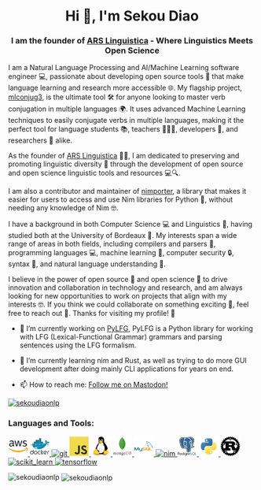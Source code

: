 <h1 align="center">Hi 👋, I'm Sekou Diao</h1>
<h3 align="center">I am the founder of <a href="https://github.com/Ars-Linguistica">ARS Linguistica</a> - Where Linguistics Meets Open Science </h3>

I am a Natural Language Processing and AI/Machine Learning software engineer 💻, passionate about developing open source tools 🔧 that make language learning and research more accessible 🌐. My flagship project, [mlconjug3](https://github.com/Ars-Linguistica/mlconjug3), is the ultimate tool 🛠️ for anyone looking to master verb conjugation in multiple languages 🌍. It uses advanced Machine Learning techniques to easily conjugate verbs in multiple languages, making it the perfect tool for language students 📚, teachers 🧑🏻‍🏫, developers 🤖, and researchers 🧪 alike.

As the founder of [ARS Linguistica](https://github.com/Ars-Linguistica) 🧔🏾, I am dedicated to preserving and promoting linguistic diversity 💬 through the development of open source and open science linguistic tools and resources 💻🔍. 

I am also a contributor and maintainer of [nimporter](https://github.com/Pebaz/nimporter), a library that makes it easier for users to access and use Nim libraries for Python 🐍, without needing any knowledge of Nim 🤓.

I have a background in both Computer Science 💻 and Linguistics 💬, having studied both at the University of Bordeaux 🏫. My interests span a wide range of areas in both fields, including compilers and parsers 🧩, programming languages 💻, machine learning 🤖, computer security 🔒, syntax 📜, and natural language understanding 💬.

I believe in the power of open source 💪 and open science 🧪 to drive innovation and collaboration in technology and research, and am always looking for new opportunities to work on projects that align with my interests 🤓. If you think we could collaborate on something exciting 🤗, feel free to reach out 📩. Thanks for visiting my profile! 🙏


- 🔭 I’m currently working on [PyLFG](https://github.com/Ars-Linguistica/PyLFG), PyLFG is a Python library for working with LFG (Lexical-Functional Grammar) grammars and parsing sentences using the LFG formalism.

- 🌱 I’m currently learning nim and Rust, as well as trying to do more GUI development after doing mainly CLI applications for years on end.

- 📫 How to reach me: <a rel="me" href="https://fosstodon.org/@SekouDiao">Follow me on Mastodon!</a>


<p align="left"> <a href="https://github.com/ryo-ma/github-profile-trophy"><img src="https://github-profile-trophy.vercel.app/?username=sekoudiaonlp&no-bg=true&column=4" alt="sekoudiaonlp" /></a> </p>

<h3 align="left">Languages and Tools:</h3>
<p align="left"> <a href="https://aws.amazon.com" target="_blank" rel="noreferrer"> <img src="https://raw.githubusercontent.com/devicons/devicon/master/icons/amazonwebservices/amazonwebservices-original-wordmark.svg" alt="aws" width="40" height="40"/> </a> <a href="https://www.docker.com/" target="_blank" rel="noreferrer"> <img src="https://raw.githubusercontent.com/devicons/devicon/master/icons/docker/docker-original-wordmark.svg" alt="docker" width="40" height="40"/> </a> <a href="https://git-scm.com/" target="_blank" rel="noreferrer"> <img src="https://www.vectorlogo.zone/logos/git-scm/git-scm-icon.svg" alt="git" width="40" height="40"/> </a> <a href="https://developer.mozilla.org/en-US/docs/Web/JavaScript" target="_blank" rel="noreferrer"> <img src="https://raw.githubusercontent.com/devicons/devicon/master/icons/javascript/javascript-original.svg" alt="javascript" width="40" height="40"/> </a> <a href="https://www.linux.org/" target="_blank" rel="noreferrer"> <img src="https://raw.githubusercontent.com/devicons/devicon/master/icons/linux/linux-original.svg" alt="linux" width="40" height="40"/> </a> <a href="https://www.mongodb.com/" target="_blank" rel="noreferrer"> <img 
src="https://raw.githubusercontent.com/devicons/devicon/master/icons/mongodb/mongodb-original-wordmark.svg" alt="mongodb" width="40" height="40"/> </a> <a href="https://www.mysql.com/" target="_blank" rel="noreferrer"> <img src="https://raw.githubusercontent.com/devicons/devicon/master/icons/mysql/mysql-original-wordmark.svg" alt="mysql" width="40" height="40"/> </a> <a href="https://nim-lang.org/" target="_blank" rel="noreferrer"> <img src="https://www.vectorlogo.zone/logos/nim-lang/nim-lang-icon.svg" alt="nim" width="40" height="40"/> </a> <a href="https://www.postgresql.org" target="_blank" rel="noreferrer"> <img src="https://raw.githubusercontent.com/devicons/devicon/master/icons/postgresql/postgresql-original-wordmark.svg" alt="postgresql" width="40" height="40"/> </a> <a href="https://www.python.org" target="_blank" rel="noreferrer"> <img src="https://raw.githubusercontent.com/devicons/devicon/master/icons/python/python-original.svg" alt="python" width="40" height="40"/> </a> <a href="https://www.rust-lang.org" target="_blank" rel="noreferrer"> <img src="https://raw.githubusercontent.com/devicons/devicon/master/icons/rust/rust-plain.svg" alt="rust" width="40" height="40"/> </a> <a href="https://scikit-learn.org/" target="_blank" rel="noreferrer"> <img src="https://upload.wikimedia.org/wikipedia/commons/0/05/Scikit_learn_logo_small.svg" alt="scikit_learn" width="40" height="40"/> </a> <a href="https://www.tensorflow.org" target="_blank" rel="noreferrer"> <img src="https://www.vectorlogo.zone/logos/tensorflow/tensorflow-icon.svg" alt="tensorflow" width="40" height="40"/> </a> </p>

<p><img align="left" src="https://github-readme-stats.vercel.app/api/top-langs?username=sekoudiaonlp&show_icons=true&locale=en&layout=compact&theme=transparent&hide=javascript,html,css,less" alt="sekoudiaonlp" /></p>

<p>&nbsp;<img align="center" src="https://github-readme-stats.vercel.app/api?username=sekoudiaonlp&show_icons=true&locale=en&theme=transparent" alt="sekoudiaonlp" /></p>

<!--
**SekouDiaoNlp/SekouDiaoNlp** is a ✨ _special_ ✨ repository because its `README.md` (this file) appears on your GitHub profile.

Here are some ideas to get you started:

- 🔭 I’m currently working on ...
- 🌱 I’m currently learning ...
- 👯 I’m looking to collaborate on ...
- 🤔 I’m looking for help with ...
- 💬 Ask me about ...
- 📫 How to reach me: ...
- 😄 Pronouns: ...
- ⚡ Fun fact: ...
-->
